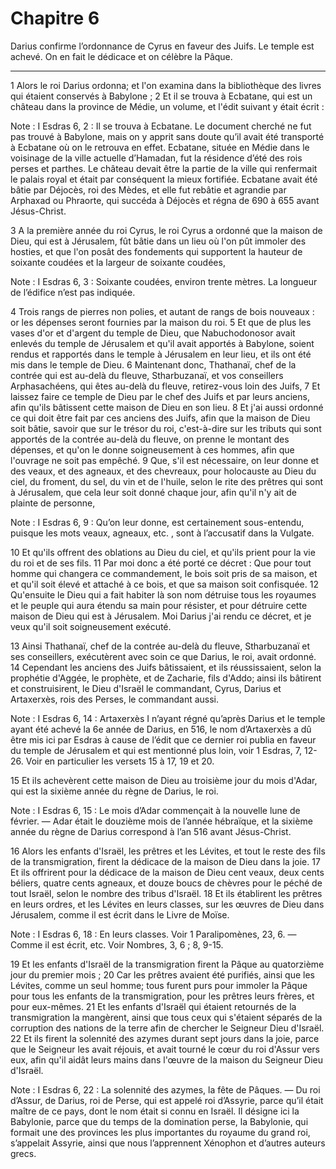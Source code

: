 # Chapitre 6

Darius confirme l’ordonnance de Cyrus en faveur des Juifs.
Le temple est achevé.
On en fait le dédicace et on célèbre la Pâque.

***

1 Alors le roi Darius ordonna; et l'on examina dans la bibliothèque des livres qui étaient conservés à Babylone ; 2 Et il se trouva à Ecbatane, qui est un château dans la province de Médie, un volume, et l'édit suivant y était écrit :

<span class="bible-note">Note : </span> I Esdras 6, 2 : Il se trouva à Ecbatane. Le document cherché ne fut pas trouvé à Babylone, mais on y apprit sans doute qu’il avait été transporté à Ecbatane où on le retrouva en effet. Ecbatane, située en Médie dans le voisinage de la ville actuelle d’Hamadan, fut la résidence d’été des rois perses et parthes. Le château devait être la partie de la ville qui renfermait le palais royal et était par conséquent la mieux fortifiée. Ecbatane avait été bâtie par Déjocès, roi des Mèdes, et elle fut rebâtie et agrandie par Arphaxad ou Phraorte, qui succéda à Déjocès et régna de 690 à 655 avant Jésus-Christ.


3 A la première année du roi Cyrus, le roi Cyrus a ordonné que la maison de Dieu, qui est à Jérusalem, fût bâtie dans un lieu où l'on pût immoler des hosties, et que l'on posât des fondements qui supportent la hauteur de soixante coudées et la largeur de soixante coudées,

<span class="bible-note">Note : </span> I Esdras 6, 3 : Soixante coudées, environ trente mètres. La longueur de l’édifice n’est pas indiquée.

4 Trois rangs de pierres non polies, et autant de rangs de bois nouveaux : or les dépenses seront fournies par la maison du roi. 5 Et que de plus les vases d'or et d'argent du temple de Dieu, que Nabuchodonosor avait enlevés du temple de Jérusalem et qu'il avait apportés à Babylone, soient rendus et rapportés dans le temple à Jérusalem en leur lieu, et ils ont été mis dans le temple de Dieu. 6 Maintenant donc, Thathanaï, chef de la contrée qui est au-delà du fleuve, Stharbuzanaï, et vos conseillers Arphasachéens, qui êtes au-delà du fleuve, retirez-vous loin des Juifs, 7 Et laissez faire ce temple de Dieu par le chef des Juifs et par leurs anciens, afin qu'ils bâtissent cette maison de Dieu en son lieu. 8 Et j'ai aussi ordonné ce qui doit être fait par ces anciens des Juifs, afin que la maison de Dieu soit bâtie, savoir que sur le trésor du roi, c'est-à-dire sur les tributs qui sont apportés de la contrée au-delà du fleuve, on prenne le montant des dépenses, et qu'on le donne soigneusement à ces hommes, afin que
l'ouvrage ne soit pas empêché. 9 Que, s'il est nécessaire, on leur donne et des veaux, et des agneaux, et des chevreaux, pour holocauste au Dieu du ciel, du froment, du sel, du vin et de l'huile, selon le rite des prêtres qui sont à Jérusalem, que cela leur soit donné chaque jour, afin qu'il n'y ait de plainte de personne,

<span class="bible-note">Note : </span> I Esdras 6, 9 : Qu’on leur donne, est certainement sous-entendu, puisque les mots veaux, agneaux, etc. , sont à l’accusatif dans la Vulgate.

10 Et qu'ils offrent des oblations au Dieu du ciel, et qu'ils prient pour la vie du roi et de ses fils. 11 Par moi donc a été porté ce décret : Que pour tout homme qui changera ce commandement, le bois soit pris de sa maison, et et qu'il soit élevé et attaché à ce bois, et que sa maison soit confisquée. 12 Qu'ensuite le Dieu qui a fait habiter là son nom détruise tous les royaumes et le peuple qui aura étendu sa main pour résister, et pour détruire cette maison de Dieu qui est à Jérusalem. Moi Darius j'ai rendu ce décret, et je veux qu'il soit soigneusement exécuté.


13 Ainsi Thathanaï, chef de la contrée au-delà du fleuve, Stharbuzanaï et ses conseillers, exécutèrent avec soin ce que Darius, le roi, avait ordonné. 14 Cependant les anciens des Juifs bâtissaient, et ils réussissaient, selon la prophétie d'Aggée, le prophète, et de Zacharie, fils d'Addo; ainsi ils bâtirent et construisirent, le Dieu d'Israël le commandant, Cyrus, Darius et Artaxerxès, rois des Perses, le commandant aussi.

<span class="bible-note">Note : </span> I Esdras 6, 14 : Artaxerxès I n’ayant régné qu’après Darius et le temple ayant été achevé la 6e année de Darius, en 516, le nom d’Artaxerxès a dû être mis ici par Esdras à cause de l’édit que ce dernier roi publia en faveur du temple de Jérusalem et qui est mentionné plus loin, voir 1 Esdras, 7, 12-26. Voir en particulier les versets 15 à 17, 19 et 20.

15 Et ils achevèrent cette maison de Dieu au troisième jour du mois d'Adar, qui est la sixième année du règne de Darius, le roi.

<span class="bible-note">Note : </span> I Esdras 6, 15 : Le mois d’Adar commençait à la nouvelle lune de février. ― Adar était le douzième mois de l’année hébraïque, et la sixième année du règne de Darius correspond à l’an 516 avant Jésus-Christ.


16 Alors les enfants d'Israël, les prêtres et les Lévites, et tout le reste des fils de la transmigration, firent la dédicace de la maison de Dieu dans la joie. 17 Et ils offrirent pour la dédicace de la maison de Dieu cent veaux, deux cents béliers, quatre cents agneaux, et douze boucs de chèvres pour le péché de tout Israël, selon le nombre des tribus d'Israël. 18 Et ils établirent les prêtres en leurs ordres, et les Lévites en leurs classes, sur les œuvres de Dieu dans Jérusalem, comme il est écrit dans le Livre de Moïse.

<span class="bible-note">Note : </span> I Esdras 6, 18 : En leurs classes. Voir 1 Paralipomènes, 23, 6. ― Comme il est écrit, etc. Voir Nombres, 3, 6 ; 8, 9-15.


19 Et les enfants d'Israël de la transmigration firent la Pâque au quatorzième jour du premier mois ; 20 Car les prêtres avaient été purifiés, ainsi que les Lévites, comme un seul homme; tous furent purs pour immoler la Pâque pour tous les enfants de la transmigration, pour les prêtres leurs frères, et pour eux-mêmes. 21 Et les enfants d'Israël qui étaient retournés de la transmigration la mangèrent, ainsi que tous ceux qui s'étaient séparés de la corruption des nations de la terre afin de chercher le Seigneur Dieu d'Israël. 22 Et ils firent la solennité des azymes durant sept jours dans la joie, parce que le Seigneur les avait réjouis, et avait tourné le cœur du roi d'Assur vers eux, afin qu'il aidât leurs mains dans l'œuvre de la maison du Seigneur Dieu d'Israël.

<span class="bible-note">Note : </span> I Esdras 6, 22 : La solennité des azymes, la fête de Pâques. ― Du roi d’Assur, de Darius, roi de Perse, qui est appelé roi d’Assyrie, parce qu’il était maître de ce pays, dont le nom était si connu en Israël. Il désigne ici la Babylonie, parce que du temps de la domination perse, la Babylonie, qui formait une des provinces les plus importantes du royaume du grand roi, s’appelait Assyrie, ainsi que nous l’apprennent Xénophon et d’autres auteurs grecs.


